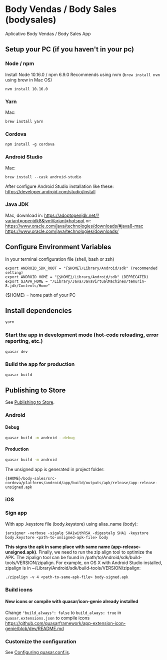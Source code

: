 # Body Vendas / Body Sales (bodysales)
Aplicativo Body Vendas / Body Sales App

## Setup your PC (if you haven't in your pc)
### Node / npm
Install Node 10.16.0 / npm 6.9.0
Recommends using nvm (```brew install nvm``` using brew in Mac OS)
```
nvm install 10.16.0
```
### Yarn
Mac:
```
brew install yarn
```
### Cordova
```
npm install -g cordova
```
### Android Studio
Mac:
```
brew install --cask android-studio
```
After configure Android Studio installation like these: https://developer.android.com/studio/install
### Java JDK
Mac, download in:
https://adoptopenjdk.net/?variant=openjdk8&jvmVariant=hotspot
or:
https://www.oracle.com/java/technologies/downloads/#java8-mac
https://www.oracle.com/java/technologies/downloads/

## Configure Environment Variables
In your terminal configuration file (shell, bash or zsh)
```
export ANDROID_SDK_ROOT = "{$HOME}/Library/Android/sdk" (recommended setting)
export ANDROID_HOME = "{$HOME}/Library/Android/sdk" (DEPRECATED)
export $JAVA_HOME = "/Library/Java/JavaVirtualMachines/temurin-8.jdk/Contents/Home"
```
{$HOME} = home path of your PC

## Install dependencies
```bash
yarn
```
### Start the app in development mode (hot-code reloading, error reporting, etc.)
```bash
quasar dev
```
### Build the app for production
```bash
quasar build
```

## Publishing to Store
See [Publishing to Store](https://v0-17.quasar-framework.org/guide/cordova-publishing-to-store.html).
### Android
#### Debug
```bash
quasar build -m android --debug
```
#### Production
```bash
quasar build -m android
```
The unsigned app is generated in project folder:
```
{$HOME}/body-sales/src-cordova/platforms/android/app/build/outputs/apk/release/app-release-unsigned.apk
```
### iOS

### Sign app
With app .keystore file (body.keystore) using alias_name (body):
```
jarsigner -verbose -sigalg SHA1withRSA -digestalg SHA1 -keystore body.keystore <path-to-unsigned-apk-file> body
```
**This signs the apk in same place with same name (app-release-unsigned.apk)**. Finally, we need to run the zip align tool to optimize the APK. The zipalign tool can be found in /path/to/Android/sdk/build-tools/VERSION/zipalign. For example, on OS X with Android Studio installed, zipalign is in ~/Library/Android/sdk/build-tools/VERSION/zipalign:
```
./zipalign -v 4 <path-to-same-apk-file> body-signed.apk
```

### Build icons
#### New icons or compile with quasar/icon-genie already installed
Change ```"build_always": false``` to ```build_always: true``` in ```quasar.extensions.json``` to compile icons
https://github.com/quasarframework/app-extension-icon-genie/blob/dev/README.md

### Customize the configuration
See [Configuring quasar.conf.js](https://quasar.dev/quasar-cli/quasar-conf-js).
